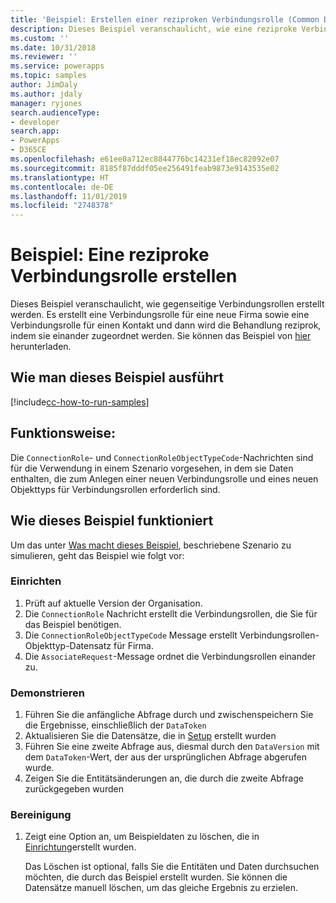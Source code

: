 ```yaml
---
title: 'Beispiel: Erstellen einer reziproken Verbindungsrolle (Common Data Service) | Microsoft-Dokumentation'
description: Dieses Beispiel veranschaulicht, wie eine reziproke Verbindungsrolle erstellt wird.
ms.custom: ''
ms.date: 10/31/2018
ms.reviewer: ''
ms.service: powerapps
ms.topic: samples
author: JimDaly
ms.author: jdaly
manager: ryjones
search.audienceType:
- developer
search.app:
- PowerApps
- D365CE
ms.openlocfilehash: e61ee0a712ec8844776bc14231ef18ec82092e07
ms.sourcegitcommit: 8185f87dddf05ee256491feab9873e9143535e02
ms.translationtype: HT
ms.contentlocale: de-DE
ms.lasthandoff: 11/01/2019
ms.locfileid: "2748378"
---
```

# <a name="sample-create-a-reciprocal-connection-role"></a>Beispiel: Eine reziproke Verbindungsrolle erstellen

<!-- https://docs.microsoft.com/dynamics365/customer-engagement/developer/sample-create-reciprocal-connection-role-early-bound -->

Dieses Beispiel veranschaulicht, wie gegenseitige Verbindungsrollen erstellt werden. Es erstellt eine Verbindungsrolle für eine neue Firma sowie eine Verbindungsrolle für einen Kontakt und dann wird die Behandlung reziprok, indem sie einander zugeordnet werden. Sie können das Beispiel von [hier](https://github.com/Microsoft/PowerApps-Samples/tree/master/cds/orgsvc/C%23/ReciprocalConnection
) herunterladen.

## <a name="how-to-run-this-sample"></a>Wie man dieses Beispiel ausführt

[!include[cc-how-to-run-samples](../../includes/cc-how-to-run-samples.md)]

## <a name="what-this-sample-does"></a>Funktionsweise:

Die `ConnectionRole`- und `ConnectionRoleObjectTypeCode`-Nachrichten sind für die Verwendung in einem Szenario vorgesehen, in dem sie Daten enthalten, die zum Anlegen einer neuen Verbindungsrolle und eines neuen Objekttyps für Verbindungsrollen erforderlich sind.

## <a name="how-this-sample-works"></a>Wie dieses Beispiel funktioniert

Um das unter [Was macht dieses Beispiel](#what-this-sample-does), beschriebene Szenario zu simulieren, geht das Beispiel wie folgt vor:

### <a name="setup"></a>Einrichten

1. Prüft auf aktuelle Version der Organisation.
2. Die `ConnectionRole` Nachricht erstellt die Verbindungsrollen, die Sie für das Beispiel benötigen.
3. Die `ConnectionRoleObjectTypeCode` Message erstellt Verbindungsrollen-Objekttyp-Datensatz für Firma.
4. Die `AssociateRequest`-Message ordnet die Verbindungsrollen einander zu.

### <a name="demonstrate"></a>Demonstrieren

1. Führen Sie die anfängliche Abfrage durch und zwischenspeichern Sie die Ergebnisse, einschließlich der `DataToken`
1. Aktualisieren Sie die Datensätze, die in [Setup](#setup) erstellt wurden
1. Führen Sie eine zweite Abfrage aus, diesmal durch den `DataVersion` mit dem `DataToken`-Wert, der aus der ursprünglichen Abfrage abgerufen wurde.
1. Zeigen Sie die Entitätsänderungen an, die durch die zweite Abfrage zurückgegeben wurden

### <a name="clean-up"></a>Bereinigung

1. Zeigt eine Option an, um Beispieldaten zu löschen, die in [Einrichtung](#setup)erstellt wurden.

    Das Löschen ist optional, falls Sie die Entitäten und Daten durchsuchen möchten, die durch das Beispiel erstellt wurden. Sie können die Datensätze manuell löschen, um das gleiche Ergebnis zu erzielen.
